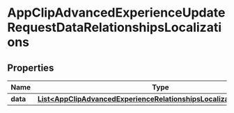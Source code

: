 

# AppClipAdvancedExperienceUpdateRequestDataRelationshipsLocalizations


## Properties

| Name | Type | Description | Notes |
|------------ | ------------- | ------------- | -------------|
|**data** | [**List&lt;AppClipAdvancedExperienceRelationshipsLocalizationsDataInner&gt;**](AppClipAdvancedExperienceRelationshipsLocalizationsDataInner.md) |  |  [optional] |



